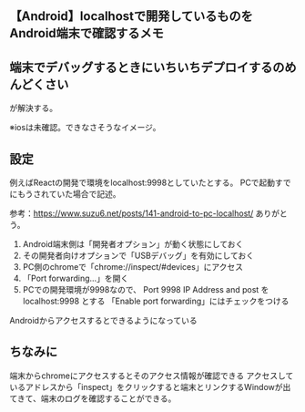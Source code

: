 ## 【Android】localhostで開発しているものをAndroid端末で確認するメモ

## 端末でデバッグするときにいちいちデプロイするのめんどくさい
が解決する。

※iosは未確認。できなさそうなイメージ。

## 設定
例えばReactの開発で環境をlocalhost:9998としていたとする。
PCで起動すでにもうされていた場合で記述。

参考：https://www.suzu6.net/posts/141-android-to-pc-localhost/
ありがとう。

1. Android端末側は「開発者オプション」が動く状態にしておく
2. その開発者向けオプションで「USBデバッグ」を有効にしておく
3. PC側のchromeで「chrome://inspect/#devices」にアクセス
4. 「Port forwarding...」を開く
5. PCでの開発環境が9998なので、
Port 9998
IP Address and post をlocalhost:9998
とする
「Enable port forwarding」にはチェックをつける

Androidからアクセスするとできるようになっている

## ちなみに
端末からchromeにアクセスするとそのアクセス情報が確認できる
アクセスしているアドレスから「inspect」をクリックすると端末とリンクするWindowが出てきて、端末のログを確認することができる。
